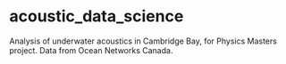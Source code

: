 # acoustic_data_science
Analysis of underwater acoustics in Cambridge Bay, for Physics Masters project. Data from Ocean Networks Canada. 

